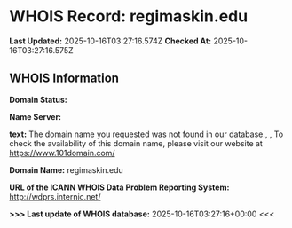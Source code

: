 # WHOIS Record: regimaskin.edu

**Last Updated:** 2025-10-16T03:27:16.574Z
**Checked At:** 2025-10-16T03:27:16.575Z

## WHOIS Information

**Domain Status:** 

**Name Server:** 

**text:** The domain name you requested was not found in our database., , To check the availability of this domain name, please visit our website at https://www.101domain.com/

**Domain Name:** regimaskin.edu

**URL of the ICANN WHOIS Data Problem Reporting System:** http://wdprs.internic.net/

**>>> Last update of WHOIS database:** 2025-10-16T03:27:16+00:00 <<<

